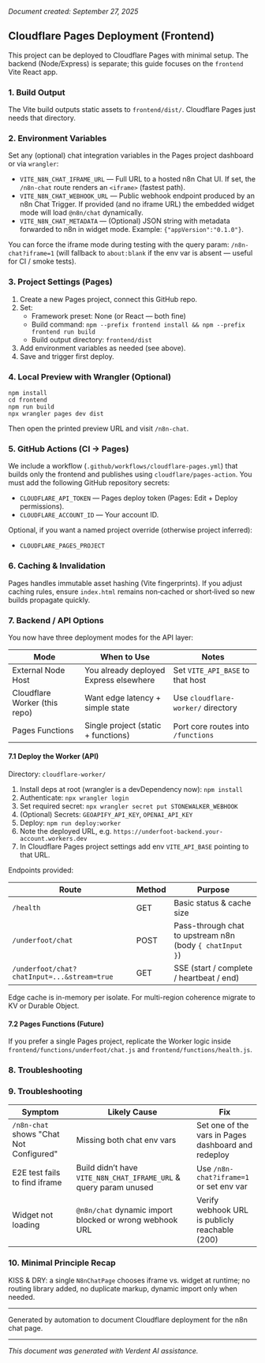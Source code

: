 _Document created: September 27, 2025_

## Cloudflare Pages Deployment (Frontend)

This project can be deployed to Cloudflare Pages with minimal setup. The backend (Node/Express) is separate; this guide focuses on the `frontend` Vite React app.

### 1. Build Output

The Vite build outputs static assets to `frontend/dist/`. Cloudflare Pages just needs that directory.

### 2. Environment Variables

Set any (optional) chat integration variables in the Pages project dashboard or via `wrangler`:

- `VITE_N8N_CHAT_IFRAME_URL` — Full URL to a hosted n8n Chat UI. If set, the `/n8n-chat` route renders an `<iframe>` (fastest path).
- `VITE_N8N_CHAT_WEBHOOK_URL` — Public webhook endpoint produced by an n8n Chat Trigger. If provided (and no iframe URL) the embedded widget mode will load `@n8n/chat` dynamically.
- `VITE_N8N_CHAT_METADATA` — (Optional) JSON string with metadata forwarded to n8n in widget mode. Example: `{"appVersion":"0.1.0"}`.

You can force the iframe mode during testing with the query param: `/n8n-chat?iframe=1` (will fallback to `about:blank` if the env var is absent — useful for CI / smoke tests).

### 3. Project Settings (Pages)

1. Create a new Pages project, connect this GitHub repo.
2. Set:
   - Framework preset: None (or React — both fine)
   - Build command: `npm --prefix frontend install && npm --prefix frontend run build`
   - Build output directory: `frontend/dist`
3. Add environment variables as needed (see above).
4. Save and trigger first deploy.

### 4. Local Preview with Wrangler (Optional)

```
npm install
cd frontend
npm run build
npx wrangler pages dev dist
```

Then open the printed preview URL and visit `/n8n-chat`.

### 5. GitHub Actions (CI → Pages)

We include a workflow (`.github/workflows/cloudflare-pages.yml`) that builds only the frontend and publishes using `cloudflare/pages-action`. You must add the following GitHub repository secrets:

- `CLOUDFLARE_API_TOKEN` — Pages deploy token (Pages: Edit + Deploy permissions).
- `CLOUDFLARE_ACCOUNT_ID` — Your account ID.

Optional, if you want a named project override (otherwise project inferred):

- `CLOUDFLARE_PAGES_PROJECT`

### 6. Caching & Invalidation

Pages handles immutable asset hashing (Vite fingerprints). If you adjust caching rules, ensure `index.html` remains non‑cached or short‑lived so new builds propagate quickly.

### 7. Backend / API Options

You now have three deployment modes for the API layer:

| Mode | When to Use | Notes |
| - | - | - |
| External Node Host | You already deployed Express elsewhere | Set `VITE_API_BASE` to that host |
| Cloudflare Worker (this repo) | Want edge latency + simple state | Use `cloudflare-worker/` directory |
| Pages Functions | Single project (static + functions) | Port core routes into `/functions` |

#### 7.1 Deploy the Worker (API)

Directory: `cloudflare-worker/`

1. Install deps at root (wrangler is a devDependency now): `npm install`
2. Authenticate: `npx wrangler login`
3. Set required secret: `npx wrangler secret put STONEWALKER_WEBHOOK`
4. (Optional) Secrets: `GEOAPIFY_API_KEY`, `OPENAI_API_KEY`
5. Deploy: `npm run deploy:worker`
6. Note the deployed URL, e.g. `https://underfoot-backend.your-account.workers.dev`
7. In Cloudflare Pages project settings add env `VITE_API_BASE` pointing to that URL.

Endpoints provided:

| Route | Method | Purpose |
| - | - | - |
| `/health` | GET | Basic status & cache size |
| `/underfoot/chat` | POST | Pass-through chat to upstream n8n (body `{ chatInput }`) |
| `/underfoot/chat?chatInput=...&stream=true` | GET | SSE (start / complete / heartbeat / end) |

Edge cache is in-memory per isolate. For multi-region coherence migrate to KV or Durable Object.

#### 7.2 Pages Functions (Future)

If you prefer a single Pages project, replicate the Worker logic inside `frontend/functions/underfoot/chat.js` and `frontend/functions/health.js`.

### 8. Troubleshooting

### 9. Troubleshooting

| Symptom | Likely Cause | Fix |
| - | - | - |
| `/n8n-chat` shows "Chat Not Configured" | Missing both chat env vars | Set one of the vars in Pages dashboard and redeploy |
| E2E test fails to find iframe | Build didn’t have `VITE_N8N_CHAT_IFRAME_URL` & query param unused | Use `/n8n-chat?iframe=1` or set env var |
| Widget not loading | `@n8n/chat` dynamic import blocked or wrong webhook URL | Verify webhook URL is publicly reachable (200) |

### 10. Minimal Principle Recap

KISS & DRY: a single `N8nChatPage` chooses iframe vs. widget at runtime; no routing library added, no duplicate markup, dynamic import only when needed.

---

Generated by automation to document Cloudflare deployment for the n8n chat page.

---

_This document was generated with Verdent AI assistance._

